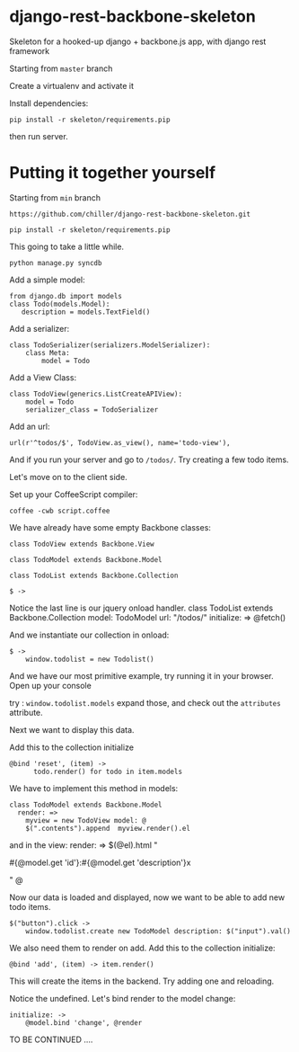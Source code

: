 django-rest-backbone-skeleton
=============================

Skeleton for a hooked-up django + backbone.js app, with django rest framework

Starting from `master` branch

Create a virtualenv and activate it

Install dependencies:

`pip install -r skeleton/requirements.pip`

then run server.


Putting it together yourself
============================

Starting from `min` branch

`https://github.com/chiller/django-rest-backbone-skeleton.git`

`pip install -r skeleton/requirements.pip`

This going to take a little while.

`python manage.py syncdb`

Add a simple model:

    from django.db import models   
    class Todo(models.Model):    
       description = models.TextField()
        
Add a serializer:

    class TodoSerializer(serializers.ModelSerializer):
        class Meta:
            model = Todo

Add a View Class:

    class TodoView(generics.ListCreateAPIView):
        model = Todo
        serializer_class = TodoSerializer

Add an url:

    url(r'^todos/$', TodoView.as_view(), name='todo-view'),
    
And if you run your server and go to `/todos/`. Try creating a few todo items.

Let's move on to the client side.

Set up your CoffeeScript compiler:

`coffee -cwb script.coffee`

We have already have some empty Backbone classes:

    class TodoView extends Backbone.View
    
    class TodoModel extends Backbone.Model
    
    class TodoList extends Backbone.Collection
    
    $ ->
    
Notice the last line is our jquery onload handler.
    class TodoList extends Backbone.Collection
      model: TodoModel
      url: "/todos/"
      initialize: =>
        @fetch()
        
And we instantiate our collection in onload:

    $ ->
        window.todolist = new Todolist()
        
And we have our most primitive example, try running it in your browser. Open up your console

try : `window.todolist.models` expand those, and check out the `attributes` attribute.

Next we want to display this data.

Add this to the collection initialize

    @bind 'reset', (item) ->
          todo.render() for todo in item.models
          
We have to implement this method in models:

    class TodoModel extends Backbone.Model
      render: =>
        myview = new TodoView model: @
        $(".contents").append  myview.render().el

and in the view:
     render: =>
         $(@el).html "<p><span class='text'>#{@model.get 'id'}:#{@model.get 'description'}</span><span class='delete'>x</span></p>"
         @
         
Now our data is loaded and displayed, now we want to be able to add new todo items.

    $("button").click ->
        window.todolist.create new TodoModel description: $("input").val()
        
We also need them to render on add. Add this to the collection initialize:

    @bind 'add', (item) -> item.render()
        
This will create the items in the backend. Try adding one and reloading.

Notice the undefined. Let's bind render to the model change:

    initialize: ->
        @model.bind 'change', @render
        



TO BE CONTINUED ....

   
        




    

   
   
